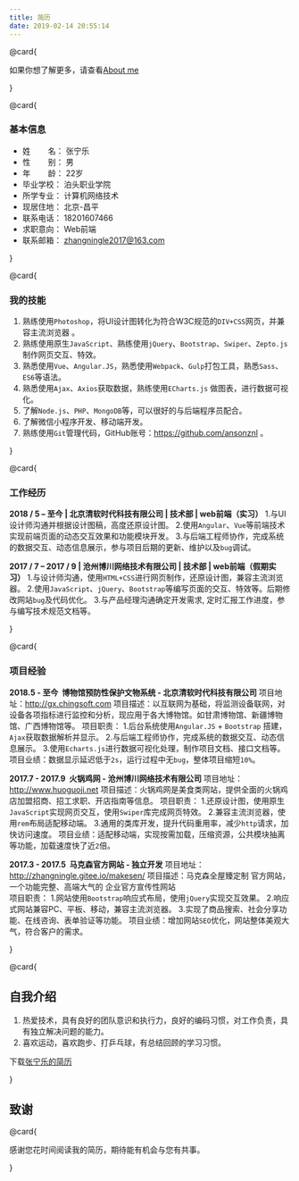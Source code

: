 ```yaml
---
title: 简历
date: 2019-02-14 20:55:14
---
```


@card{

如果你想了解更多，请查看[About me](http://www.zhangningle.top/about)

}



@card{

### 基本信息
- 姓&nbsp;&nbsp;&nbsp;&nbsp;&nbsp;&nbsp;&nbsp;&nbsp;名：	张宁乐
- 性&nbsp;&nbsp;&nbsp;&nbsp;&nbsp;&nbsp;&nbsp;&nbsp;别：	男
- 年&nbsp;&nbsp;&nbsp;&nbsp;&nbsp;&nbsp;&nbsp;&nbsp;龄：	22岁
- 毕业学校：	泊头职业学院
- 所学专业：	计算机网络技术
- 现居住地：	北京-昌平
- 联系电话：	18201607466
- 求职意向：	Web前端
- 联系邮箱：	zhangningle2017@163.com

}

@card{

### 我的技能
1. 熟练使用`Photoshop`，将UI设计图转化为符合W3C规范的`DIV+CSS`网页，并兼容主流浏览器 。
2. 熟练使用原生`JavaScript`、熟练使用`jQuery`、`Bootstrap`、`Swiper`、`Zepto.js`制作网页交互、特效。
3. 熟悉使用`Vue`、`Angular.JS`，熟悉使用`Webpack`、`Gulp`打包工具，熟悉`Sass`、`ES6`等语法。
4. 熟悉使用`Ajax`、`Axios`获取数据，熟练使用`ECharts.js` 做图表，进行数据可视化。
5. 了解`Node.js`、`PHP`、`MongoDB`等，可以很好的与后端程序员配合。
6. 了解微信小程序开发、移动端开发。
7. 熟练使用`Git`管理代码，GitHub账号：https://github.com/ansonznl 。

}


@card{

### 工作经历

**2018 / 5 – 至今 | 北京清软时代科技有限公司 | 技术部 | web前端（实习）**
1.与UI设计师沟通并根据设计图稿，高度还原设计图。
2.使用`Angular`、`Vue`等前端技术实现前端页面的动态交互效果和功能模块开发。
3.与后端工程师协作，完成系统的数据交互、动态信息展示，参与项目后期的更新、维护以及`bug`调试。

**2017 / 7 – 2017 / 9 | 沧州博川网络技术有限公司 | 技术部 | web前端（假期实习）**
1.与设计师沟通，使用`HTML+CSS`进行网页制作，还原设计图，兼容主流浏览器。
2.使用`JavaScript`、`jQuery`、`Bootstrap`等编写页面的交互、特效等。后期修改网站`bug`及代码优化。
3.与产品经理沟通确定开发需求, 定时汇报工作进度，参与编写技术规范文档等。

}


@card{

### 项目经验

**2018.5 - 至今  博物馆预防性保护文物系统 - 北京清软时代科技有限公司**
项目地址：http://gx.chingsoft.com 
项目描述：以互联网为基础，将监测设备联网，对设备各项指标进行监控和分析，现应用于各大博物馆。如甘肃博物馆、新疆博物馆、广西博物馆等。
项目职责： 
1.后台系统使用`Angular.JS` + `Bootstrap` 搭建，`Ajax`获取数据解析并显示。
2.与后端工程师协作，完成系统的数据交互、动态信息展示。
3.使用`Echarts.js`进行数据可视化处理，制作项目文档、接口文档等。
项目业绩：数据显示延迟低于`2s`，运行过程中无`bug`，整体项目缩短`10%`。

**2017.7 - 2017.9  火锅鸡网 - 沧州博川网络技术有限公司**
项目地址： http://www.huoguoji.net
项目描述：火锅鸡网是美食类网站，提供全面的火锅鸡店加盟招商、招工求职、开店指南等信息。
项目职责：
1.还原设计图，使用原生`JavaScript`实现网页交互，使用`Swiper`库完成网页特效。
2.兼容主流浏览器，使用`rem`布局适配移动端。
3.通用的类库开发，提升代码重用率，减少`http`请求，加快访问速度。
项目业绩：适配移动端，实现按需加载，压缩资源，公共模块抽离等功能，加载速度快了近`2`倍。

**2017.3 - 2017.5  马克森官方网站 - 独立开发**
项目地址：http://zhangningle.gitee.io/makesen/
项目描述：马克森全屋臻定制 官方网站，一个功能完整、高端大气的 企业官方宣传性网站    
项目职责：
1.网站使用`Bootstrap`响应式布局，使用`jQuery`实现交互效果。
2.响应式网站兼容PC、平板、移动，兼容主流浏览器。
3.实现了商品搜索、社会分享功能、在线咨询、表单验证等功能。
项目业绩：增加网站`SEO`优化，网站整体美观大气，符合客户的需求。

}


@card{

## 自我介绍

1. 热爱技术，具有良好的团队意识和执行力，良好的编码习惯，对工作负责，具有独立解决问题的能力。
2. 喜欢运动，喜欢跑步、打乒乓球，有总结回顾的学习习惯。

下载[张宁乐的简历](https://gitee.com/zhangningle/zhangningle/raw/master/resume/%E5%89%8D%E7%AB%AF_%E5%BC%A0%E5%AE%81%E4%B9%90.doc)

}


## 致谢

@card{

感谢您花时间阅读我的简历，期待能有机会与您有共事。

}